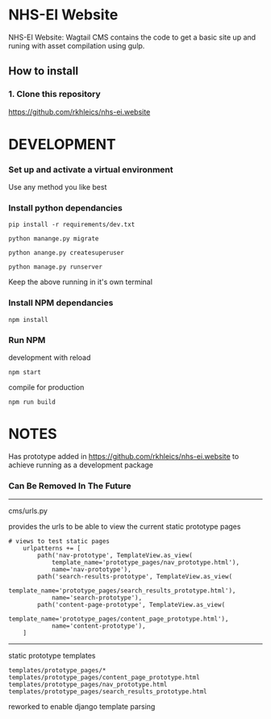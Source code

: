 # NHS-EI Website

NHS-EI Website: Wagtail CMS contains the code to get a basic site up and runing with asset compilation using gulp.

## How to install

### 1. Clone this repository

https://github.com/rkhleics/nhs-ei.website

# DEVELOPMENT

### Set up and activate a virtual environment

Use any method you like best

### Install python dependancies

```
pip install -r requirements/dev.txt

python manange.py migrate

python anange.py createsuperuser

python manage.py runserver
```

Keep the above running in it's own terminal

### Install NPM dependancies

```
npm install
```

### Run NPM

development with reload

```
npm start
```

compile for production

```
npm run build
```

# NOTES

Has prototype added in https://github.com/rkhleics/nhs-ei.website to achieve running as a development package

### Can Be Removed In The Future

---

cms/urls.py

provides the urls to be able to view the current static prototype pages

```
# views to test static pages
    urlpatterns += [
        path('nav-prototype', TemplateView.as_view(
            template_name='prototype_pages/nav_prototype.html'),
            name='nav-prototype'),
        path('search-results-prototype', TemplateView.as_view(
            template_name='prototype_pages/search_results_prototype.html'),
            name='search-prototype'),
        path('content-page-prototype', TemplateView.as_view(
            template_name='prototype_pages/content_page_prototype.html'),
            name='content-prototype'),
    ]
```

---

static prototype templates

    templates/prototype_pages/*
    templates/prototype_pages/content_page_prototype.html
    templates/prototype_pages/nav_prototype.html
    templates/prototype_pages/search_results_prototype.html

reworked to enable django template parsing
